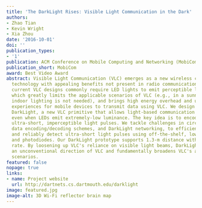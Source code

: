 ```yaml
---
title: 'The DarkLight Rises: Visible Light Communication in the Dark'
authors:
- Zhao Tian
- Kevin Wright
- Xia Zhou
date: '2016-10-01'
doi: ''
publication_types:
- '1'
publication: ACM Conference on Mobile Computing and Networking (MobiCom), 2016.
publication_short: MobiCom
award: Best Video Award
abstract: Visible Light Communication (VLC) emerges as a new wireless communication
  technology with appealing benefits not present in radio communication. However,
  current VLC designs commonly require LED lights to emit perceptible light beams,
  which greatly limits the applicable scenarios of VLC (e.g., in a sunny day when
  indoor lighting is not needed), and brings high energy overhead and unpleasant visual
  experiences for mobile devices to transmit data using VLC. We design and develop
  DarkLight, a new VLC primitive that allows light-based communication to be sustained
  even when LEDs emit extremely-low luminance. The key idea is to encode data into
  ultra-short, imperceptible light pulses. We tackle challenges in circuit designs,
  data encoding/decoding schemes, and DarkLight networking, to efficiently generate
  and reliably detect ultra-short light pulses using off-the-shelf, low-cost LEDs
  and photodiodes. Our DarkLight prototype supports 1.3-m distance with 1.6-Kbps data
  rate. By loosening up VLC's reliance on visible light beams, DarkLight presents
  an unconventional direction of VLC and fundamentally broadens VLC's application
  scenarios.
featured: false
nopage: true
links:
- name: Project website
  url: http://dartnets.cs.dartmouth.edu/darklight
image: featured.jpg
image-alt: 3D Wi-Fi reflector brain map
---
```

